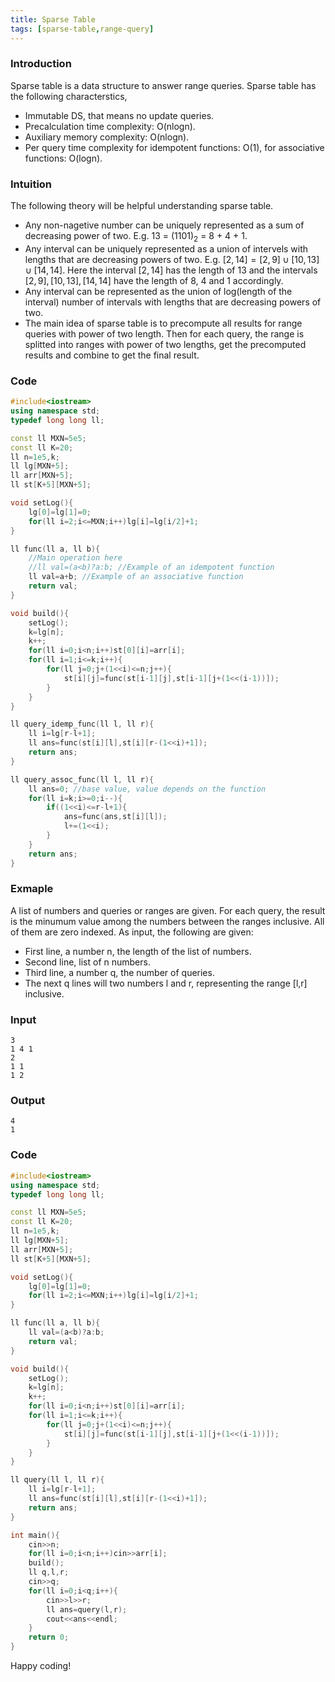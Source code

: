 ```yaml
---
title: Sparse Table
tags: [sparse-table,range-query]
---
```

### Introduction
Sparse table is a data structure to answer range queries. Sparse table has the following characterstics,

- Immutable DS, that means no update queries.
- Precalculation time complexity: O(nlogn).
- Auxiliary memory complexity: O(nlogn).
- Per query time complexity for idempotent functions: O(1), for associative functions: O(logn).

### Intuition
The following theory will be helpful understanding sparse table.

- Any non-nagetive number can be uniquely represented as a sum of decreasing power of two. E.g. 13 = (1101)<sub>2</sub> = 8 + 4 + 1.
- Any interval can be uniquely represented as a union of intervels with lengths that are decreasing powers of two. E.g. $[2, 14] = [2, 9] \cup [10, 13] \cup [14, 14]$. Here the interval $[2,14]$ has the length of 13 and the intervals $[2,9], [10,13], [14,14]$ have the length of 8, 4 and 1 accordingly.
- Any interval can be represented as the union of log(length of the interval) number of intervals with lengths that are decreasing powers of two.
- The main idea of sparse table is to precompute all results for range queries with power of two length. Then for each query, the range is splitted into ranges with power of two lengths, get the precomputed results and combine to get the final result.

### Code
```cpp
#include<iostream>
using namespace std;
typedef long long ll;

const ll MXN=5e5;
const ll K=20;
ll n=1e5,k;
ll lg[MXN+5];
ll arr[MXN+5];
ll st[K+5][MXN+5];

void setLog(){
    lg[0]=lg[1]=0;
    for(ll i=2;i<=MXN;i++)lg[i]=lg[i/2]+1;
}

ll func(ll a, ll b){
    //Main operation here
    //ll val=(a<b)?a:b; //Example of an idempotent function
    ll val=a+b; //Example of an associative function
    return val;
}

void build(){
    setLog();
    k=lg[n];
    k++;
    for(ll i=0;i<n;i++)st[0][i]=arr[i];
    for(ll i=1;i<=k;i++){
        for(ll j=0;j+(1<<i)<=n;j++){
            st[i][j]=func(st[i-1][j],st[i-1][j+(1<<(i-1))]);
        }
    }
}

ll query_idemp_func(ll l, ll r){
    ll i=lg[r-l+1];
    ll ans=func(st[i][l],st[i][r-(1<<i)+1]);
    return ans;
}

ll query_assoc_func(ll l, ll r){
    ll ans=0; //base value, value depends on the function
    for(ll i=k;i>=0;i--){
        if((1<<i)<=r-l+1){
            ans=func(ans,st[i][l]);
            l+=(1<<i);
        }
    }
    return ans;
}
```

### Exmaple
A list of numbers and queries or ranges are given. For each query, the result is the minumum value among the numbers between the ranges inclusive. All of them are zero indexed. As input, the following are given:

- First line, a number n, the length of the list of numbers.
- Second line, list of n numbers.
- Third line, a number q, the number of queries.
- The next q lines will two numbers l and r, representing the range [l,r] inclusive.

### Input
```
3
1 4 1
2
1 1
1 2
```

### Output
```
4
1
```

### Code
```cpp
#include<iostream>
using namespace std;
typedef long long ll;

const ll MXN=5e5;
const ll K=20;
ll n=1e5,k;
ll lg[MXN+5];
ll arr[MXN+5];
ll st[K+5][MXN+5];

void setLog(){
    lg[0]=lg[1]=0;
    for(ll i=2;i<=MXN;i++)lg[i]=lg[i/2]+1;
}

ll func(ll a, ll b){
    ll val=(a<b)?a:b;
    return val;
}

void build(){
    setLog();
    k=lg[n];
    k++;
    for(ll i=0;i<n;i++)st[0][i]=arr[i];
    for(ll i=1;i<=k;i++){
        for(ll j=0;j+(1<<i)<=n;j++){
            st[i][j]=func(st[i-1][j],st[i-1][j+(1<<(i-1))]);
        }
    }
}

ll query(ll l, ll r){
    ll i=lg[r-l+1];
    ll ans=func(st[i][l],st[i][r-(1<<i)+1]);
    return ans;
}

int main(){
    cin>>n;
    for(ll i=0;i<n;i++)cin>>arr[i];
    build();
    ll q,l,r;
    cin>>q;
    for(ll i=0;i<q;i++){
        cin>>l>>r;
        ll ans=query(l,r);
        cout<<ans<<endl;
    }
    return 0;
}
```
Happy coding!